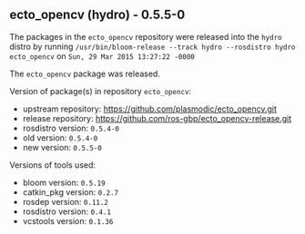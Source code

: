 ## ecto_opencv (hydro) - 0.5.5-0

The packages in the `ecto_opencv` repository were released into the `hydro` distro by running `/usr/bin/bloom-release --track hydro --rosdistro hydro ecto_opencv` on `Sun, 29 Mar 2015 13:27:22 -0000`

The `ecto_opencv` package was released.

Version of package(s) in repository `ecto_opencv`:
- upstream repository: https://github.com/plasmodic/ecto_opencv.git
- release repository: https://github.com/ros-gbp/ecto_opencv-release.git
- rosdistro version: `0.5.4-0`
- old version: `0.5.4-0`
- new version: `0.5.5-0`

Versions of tools used:
- bloom version: `0.5.19`
- catkin_pkg version: `0.2.7`
- rosdep version: `0.11.2`
- rosdistro version: `0.4.1`
- vcstools version: `0.1.36`


